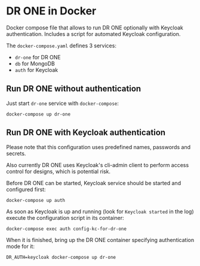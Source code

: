 # DR ONE in Docker

Docker compose file that allows to run DR ONE optionally with Keycloak
authentication. Includes a script for automated Keycloak configuration.

The `docker-compose.yaml` defines 3 services:
- `dr-one` for DR ONE
- `db` for MongoDB
- `auth` for Keycloak

## Run DR ONE without authentication

Just start `dr-one` service with `docker-compose`:

    docker-compose up dr-one

## Run DR ONE with Keycloak authentication

Please note that this configuration uses predefined names, passwords and
secrets.

Also currently DR ONE uses Keycloak's cli-admin client to perform access control
for designs, which is potential risk.

Before DR ONE can be started, Keycloak service should be started and configured
first:

    docker-compose up auth

As soon as Keycloak is up and running (look for `Keycloak started` in the log)
execute the configuration script in its container:

    docker-compose exec auth config-kc-for-dr-one

When it is finished, bring up the DR ONE container specifying authentication
mode for it:

    DR_AUTH=keycloak docker-compose up dr-one

